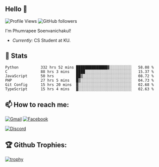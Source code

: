 
<h2>Hello 👋</h2> 

![Profile Views](https://komarev.com/ghpvc/?username=Homiez09&label=Profile%20views&color=0e75b6&style=flat)
![GitHub followers](https://img.shields.io/github/followers/HomieZ09.svg?style=social&label=Follow)


I'm Phumrapee Soenvanichakul!

- <i>Currently:</i> CS Student at KU.

<h2>👀 Stats</h2>

<!--START_SECTION:waka-->

```text
Python          332 hrs 52 mins ██████████████▓░░░░░░░░░░   58.08 %
C               88 hrs 3 mins   ████░░░░░░░░░░░░░░░░░░░░░   15.37 %
JavaScript      50 hrs          ██▒░░░░░░░░░░░░░░░░░░░░░░   08.72 %
PHP             27 hrs 5 mins   █▒░░░░░░░░░░░░░░░░░░░░░░░   04.73 %
Git Config      15 hrs 20 mins  ▓░░░░░░░░░░░░░░░░░░░░░░░░   02.68 %
TypeScript      15 hrs 4 mins   ▓░░░░░░░░░░░░░░░░░░░░░░░░   02.63 %
```

<!--END_SECTION:waka-->

<h2>📫 How to reach me:</h2>

<a href="mailto:phumrapeesoen1@gmail.com">![Gmail](https://img.shields.io/badge/Gmail-D14836?style=for-the-badge&logo=gmail&logoColor=white)</a> 
<a href="https://web.facebook.com/phumrapee.soenvanichakul.3/">![Facebook](https://img.shields.io/badge/Facebook-4267B2?style=for-the-badge&logo=facebook&logoColor=white)</a>

<a href="https://discord.gg/EWnAEUtFVm">![Discord](https://discord.c99.nl/widget/theme-1/297740667784921089.png)</a> 

<h2>🏆 Github Trophies:</h2>

[![trophy](https://github-profile-trophy.vercel.app/?username=saacsos&theme=discord&row=1)](https://github.com/ryo-ma/github-profile-trophy)
